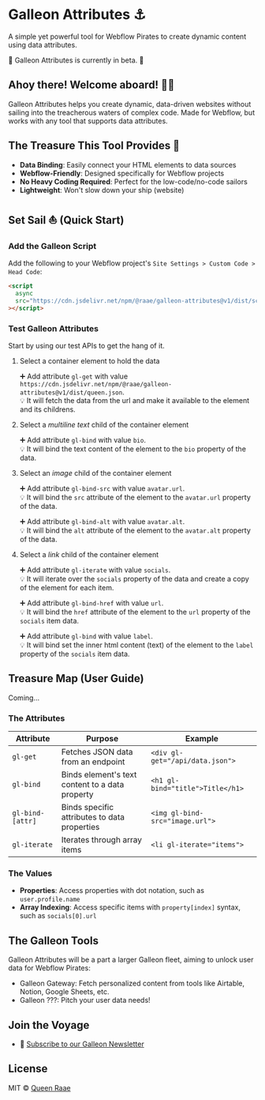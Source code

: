 # Galleon Attributes ⚓

A simple yet powerful tool for Webflow Pirates to create dynamic content using data attributes.

🚧 Galleon Attributes is currently in beta. 🚧

## Ahoy there! Welcome aboard! 🏴‍☠️

Galleon Attributes helps you create dynamic, data-driven websites without sailing into the treacherous waters of complex code. Made for Webflow, but works with any tool that supports data attributes.

## The Treasure This Tool Provides 💎

- **Data Binding**: Easily connect your HTML elements to data sources
- **Webflow-Friendly**: Designed specifically for Webflow projects
- **No Heavy Coding Required**: Perfect for the low-code/no-code sailors
- **Lightweight**: Won't slow down your ship (website)

## Set Sail ⛵ (Quick Start)

### Add the Galleon Script

Add the following to your Webflow project's `Site Settings > Custom Code > Head Code`:

```html
<script
  async
  src="https://cdn.jsdelivr.net/npm/@raae/galleon-attributes@v1/dist/script.js"
></script>
```

### Test Galleon Attributes

Start by using our test APIs to get the hang of it.

1. Select a container element to hold the data

   ➕ Add attribute `gl-get` with value `https://cdn.jsdelivr.net/npm/@raae/galleon-attributes@v1/dist/queen.json`.\
   💡 It will fetch the data from the url and make it available to the element and its childrens.

2. Select a _multiline text_ child of the container element

   ➕ Add attribute `gl-bind` with value `bio`.\
   💡 It will bind the text content of the element to the `bio` property of the data.

3. Select an _image_ child of the container element

   ➕ Add attribute `gl-bind-src` with value `avatar.url`.\
   💡 It will bind the `src` attribute of the element to the `avatar.url` property of the data.

   ➕ Add attribute `gl-bind-alt` with value `avatar.alt`.\
   💡 It will bind the `alt` attribute of the element to the `avatar.alt` property of the data.

4. Select a _link_ child of the container element

   ➕ Add attribute `gl-iterate` with value `socials`.\
   💡 It will iterate over the `socials` property of the data and create a copy of the element for each item.

   ➕ Add attribute `gl-bind-href` with value `url`.\
   💡 It will bind the `href` attribute of the element to the `url` property of the `socials` item data.

   ➕ Add attribute `gl-bind` with value `label`.\
   💡 It will bind set the inner html content (text) of the element to the `label` property of the `socials` item data.

## Treasure Map (User Guide)

Coming...

### The Attributes

| Attribute        | Purpose                                         | Example                          |
| ---------------- | ----------------------------------------------- | -------------------------------- |
| `gl-get`         | Fetches JSON data from an endpoint              | `<div gl-get="/api/data.json">`  |
| `gl-bind`        | Binds element's text content to a data property | `<h1 gl-bind="title">Title</h1>` |
| `gl-bind-[attr]` | Binds specific attributes to data properties    | `<img gl-bind-src="image.url">`  |
| `gl-iterate`     | Iterates through array items                    | `<li gl-iterate="items">`        |

### The Values

- **Properties**: Access properties with dot notation, such as `user.profile.name`
- **Array Indexing**: Access specific items with `property[index]` syntax, such as `socials[0].url`

## The Galleon Tools

Galleon Attributes will be a part a larger Galleon fleet, aiming to unlock user data for Webflow Pirates:

- Galleon Gateway: Fetch personalized content from tools like Airtable, Notion, Google Sheets, etc.
- Galleon ???: Pitch your user data needs!

## Join the Voyage

- 📰 [Subscribe to our Galleon Newsletter](https://galleon.outseta.com/email/lists/7maReJQE/subscribe)

## License

MIT © [Queen Raae](https://github.com/queen-raae)
